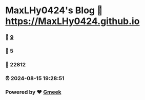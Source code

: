 # MaxLHy0424's Blog :link: https://MaxLHy0424.github.io 
### :page_facing_up: [9](https://MaxLHy0424.github.io/tag.html) 
### :speech_balloon: 5 
### :hibiscus: 22812 
### :alarm_clock: 2024-08-15 19:28:51 
### Powered by :heart: [Gmeek](https://github.com/Meekdai/Gmeek)
